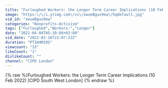 ```yaml
---
title: "Furloughed Workers: the Longer Term Career Implications (10 Feb 2022) [CIPD South West London]"
image: "https:\/\/i.ytimg.com\/vi\/xwueBgux9ew\/hqdefault.jpg"
vid_id: "xwueBgux9ew"
categories: "Nonprofits-Activism"
tags: ["Furloughed","Workers:","Longer"]
date: "2022-04-04T05:10:08+03:00"
vid_date: "2022-02-16T22:07:22Z"
duration: "PT1H4M19S"
viewcount: "33"
likeCount: "1"
dislikeCount: ""
channel: "CIPD London"
---
```

{% raw %}Furloughed Workers: the Longer Term Career Implications (10 Feb 2022) [CIPD South West London] {% endraw %}
